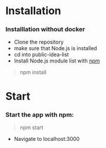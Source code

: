# Installation
### Installlation without docker
* Clone the repository
* make sure that Node.js is installed
* cd into public-idea-list
* Install Node.js module list with [npm](www.npmjs.com)
 
 > npm install

 # Start
 ### Start the app with npm:
 
 > npm start
 
 * Navigate to localhost:3000 


